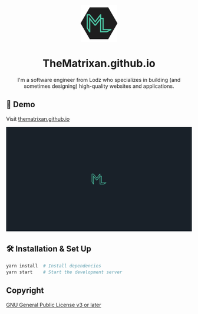 <div align="center">
  <img alt="Logo" src="https://raw.githubusercontent.com/TheMatrixan/TheMatrixan.github.io/source/public/logo.png" width="100" />
</div>
<h1 align="center">
  TheMatrixan.github.io
</h1>
<p align="center">
I'm a software engineer from Lodz who specializes in building (and sometimes designing) high-quality websites and applications.
</p>

## 🚀 Demo

Visit [thematrixan.github.io](https://thematrixan.github.io)

[![Website demo](https://raw.githubusercontent.com/TheMatrixan/TheMatrixan.github.io/source/public/demo.png)](https://thematrixan.github.io/)

## 🛠 Installation & Set Up

```sh
yarn install  # Install dependencies
yarn start    # Start the development server
```

## Copyright

[GNU General Public License v3 or later](http://www.gnu.org/licenses/gpl-3.0.html)

